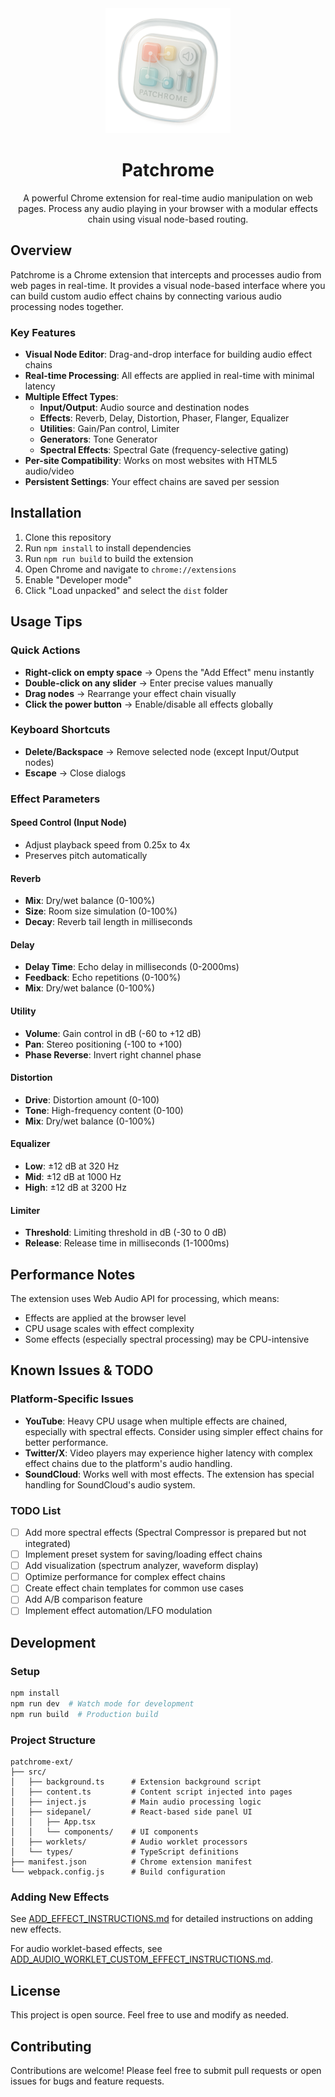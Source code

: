 <div align="center">
  <img src="logo.png" alt="Patchrome Logo" width="200"/>
  
  # Patchrome

  A powerful Chrome extension for real-time audio manipulation on web pages. Process any audio playing in your browser with a modular effects chain using visual node-based routing.
</div>

## Overview

Patchrome is a Chrome extension that intercepts and processes audio from web pages in real-time. It provides a visual node-based interface where you can build custom audio effect chains by connecting various audio processing nodes together.

### Key Features

- **Visual Node Editor**: Drag-and-drop interface for building audio effect chains
- **Real-time Processing**: All effects are applied in real-time with minimal latency
- **Multiple Effect Types**: 
  - **Input/Output**: Audio source and destination nodes
  - **Effects**: Reverb, Delay, Distortion, Phaser, Flanger, Equalizer
  - **Utilities**: Gain/Pan control, Limiter
  - **Generators**: Tone Generator
  - **Spectral Effects**: Spectral Gate (frequency-selective gating)
- **Per-site Compatibility**: Works on most websites with HTML5 audio/video
- **Persistent Settings**: Your effect chains are saved per session

## Installation

1. Clone this repository
2. Run `npm install` to install dependencies
3. Run `npm run build` to build the extension
4. Open Chrome and navigate to `chrome://extensions`
5. Enable "Developer mode"
6. Click "Load unpacked" and select the `dist` folder

## Usage Tips

### Quick Actions

- **Right-click on empty space** → Opens the "Add Effect" menu instantly
- **Double-click on any slider** → Enter precise values manually
- **Drag nodes** → Rearrange your effect chain visually
- **Click the power button** → Enable/disable all effects globally

### Keyboard Shortcuts

- **Delete/Backspace** → Remove selected node (except Input/Output nodes)
- **Escape** → Close dialogs

### Effect Parameters

#### Speed Control (Input Node)
- Adjust playback speed from 0.25x to 4x
- Preserves pitch automatically

#### Reverb
- **Mix**: Dry/wet balance (0-100%)
- **Size**: Room size simulation (0-100%)
- **Decay**: Reverb tail length in milliseconds

#### Delay
- **Delay Time**: Echo delay in milliseconds (0-2000ms)
- **Feedback**: Echo repetitions (0-100%)
- **Mix**: Dry/wet balance (0-100%)

#### Utility
- **Volume**: Gain control in dB (-60 to +12 dB)
- **Pan**: Stereo positioning (-100 to +100)
- **Phase Reverse**: Invert right channel phase

#### Distortion
- **Drive**: Distortion amount (0-100)
- **Tone**: High-frequency content (0-100)
- **Mix**: Dry/wet balance (0-100%)

#### Equalizer
- **Low**: ±12 dB at 320 Hz
- **Mid**: ±12 dB at 1000 Hz  
- **High**: ±12 dB at 3200 Hz

#### Limiter
- **Threshold**: Limiting threshold in dB (-30 to 0 dB)
- **Release**: Release time in milliseconds (1-1000ms)

## Performance Notes

The extension uses Web Audio API for processing, which means:
- Effects are applied at the browser level
- CPU usage scales with effect complexity
- Some effects (especially spectral processing) may be CPU-intensive

## Known Issues & TODO

### Platform-Specific Issues

- **YouTube**: Heavy CPU usage when multiple effects are chained, especially with spectral effects. Consider using simpler effect chains for better performance.
- **Twitter/X**: Video players may experience higher latency with complex effect chains due to the platform's audio handling.
- **SoundCloud**: Works well with most effects. The extension has special handling for SoundCloud's audio system.

### TODO List

- [ ] Add more spectral effects (Spectral Compressor is prepared but not integrated)
- [ ] Implement preset system for saving/loading effect chains
- [ ] Add visualization (spectrum analyzer, waveform display)
- [ ] Optimize performance for complex effect chains
- [ ] Create effect chain templates for common use cases
- [ ] Add A/B comparison feature
- [ ] Implement effect automation/LFO modulation

## Development

### Setup
```bash
npm install
npm run dev  # Watch mode for development
npm run build  # Production build
```

### Project Structure
```
patchrome-ext/
├── src/
│   ├── background.ts      # Extension background script
│   ├── content.ts         # Content script injected into pages
│   ├── inject.js          # Main audio processing logic
│   ├── sidepanel/         # React-based side panel UI
│   │   ├── App.tsx
│   │   └── components/    # UI components
│   ├── worklets/          # Audio worklet processors
│   └── types/             # TypeScript definitions
├── manifest.json          # Chrome extension manifest
└── webpack.config.js      # Build configuration
```

### Adding New Effects

See [ADD_EFFECT_INSTRUCTIONS.md](ADD_EFFECT_INSTRUCTIONS.md) for detailed instructions on adding new effects.

For audio worklet-based effects, see [ADD_AUDIO_WORKLET_CUSTOM_EFFECT_INSTRUCTIONS.md](ADD_AUDIO_WORKLET_CUSTOM_EFFECT_INSTRUCTIONS.md).

## License

This project is open source. Feel free to use and modify as needed.

## Contributing

Contributions are welcome! Please feel free to submit pull requests or open issues for bugs and feature requests.